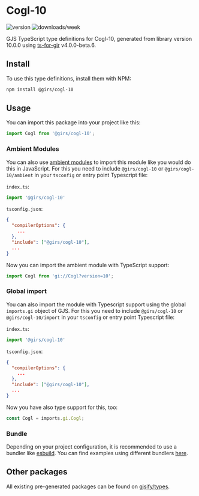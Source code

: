 
# Cogl-10

![version](https://img.shields.io/npm/v/@girs/cogl-10)
![downloads/week](https://img.shields.io/npm/dw/@girs/cogl-10)


GJS TypeScript type definitions for Cogl-10, generated from library version 10.0.0 using [ts-for-gir](https://github.com/gjsify/ts-for-gir) v4.0.0-beta.6.


## Install

To use this type definitions, install them with NPM:
```bash
npm install @girs/cogl-10
```

## Usage

You can import this package into your project like this:
```ts
import Cogl from '@girs/cogl-10';
```

### Ambient Modules

You can also use [ambient modules](https://github.com/gjsify/ts-for-gir/tree/main/packages/cli#ambient-modules) to import this module like you would do this in JavaScript.
For this you need to include `@girs/cogl-10` or `@girs/cogl-10/ambient` in your `tsconfig` or entry point Typescript file:

`index.ts`:
```ts
import '@girs/cogl-10'
```

`tsconfig.json`:
```json
{
  "compilerOptions": {
    ...
  },
  "include": ["@girs/cogl-10"],
  ...
}
```

Now you can import the ambient module with TypeScript support: 

```ts
import Cogl from 'gi://Cogl?version=10';
```

### Global import

You can also import the module with Typescript support using the global `imports.gi` object of GJS.
For this you need to include `@girs/cogl-10` or `@girs/cogl-10/import` in your `tsconfig` or entry point Typescript file:

`index.ts`:
```ts
import '@girs/cogl-10'
```

`tsconfig.json`:
```json
{
  "compilerOptions": {
    ...
  },
  "include": ["@girs/cogl-10"],
  ...
}
```

Now you have also type support for this, too:

```ts
const Cogl = imports.gi.Cogl;
```

### Bundle

Depending on your project configuration, it is recommended to use a bundler like [esbuild](https://esbuild.github.io/). You can find examples using different bundlers [here](https://github.com/gjsify/ts-for-gir/tree/main/examples).

## Other packages

All existing pre-generated packages can be found on [gjsify/types](https://github.com/gjsify/types).


